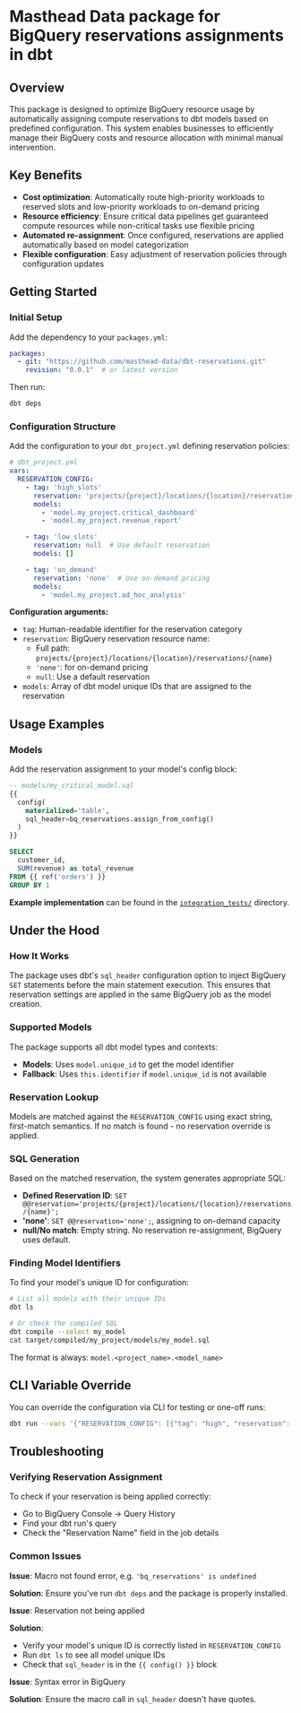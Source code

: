 
# Masthead Data package for BigQuery reservations assignments in dbt

## Overview

This package is designed to optimize BigQuery resource usage by automatically assigning compute reservations to dbt models based on predefined configuration. This system enables businesses to efficiently manage their BigQuery costs and resource allocation with minimal manual intervention.

## Key Benefits

- **Cost optimization**: Automatically route high-priority workloads to reserved slots and low-priority workloads to on-demand pricing
- **Resource efficiency**: Ensure critical data pipelines get guaranteed compute resources while non-critical tasks use flexible pricing
- **Automated re-assignment**: Once configured, reservations are applied automatically based on model categorization
- **Flexible configuration**: Easy adjustment of reservation policies through configuration updates

## Getting Started

### Initial Setup

Add the dependency to your `packages.yml`:

```yaml
packages:
  - git: "https://github.com/masthead-data/dbt-reservations.git"
    revision: "0.0.1"  # or latest version
```

Then run:

```bash
dbt deps
```

### Configuration Structure

Add the configuration to your `dbt_project.yml` defining reservation policies:

```yaml
# dbt_project.yml
vars:
  RESERVATION_CONFIG:
    - tag: 'high_slots'
      reservation: 'projects/{project}/locations/{location}/reservations/{name}'
      models:
        - 'model.my_project.critical_dashboard'
        - 'model.my_project.revenue_report'

    - tag: 'low_slots'
      reservation: null  # Use default reservation
      models: []

    - tag: 'on_demand'
      reservation: 'none'  # Use on-demand pricing
      models:
        - 'model.my_project.ad_hoc_analysis'
```

**Configuration arguments:**

- `tag`: Human-readable identifier for the reservation category
- `reservation`: BigQuery reservation resource name:
  - Full path: `projects/{project}/locations/{location}/reservations/{name}`
  - `'none'`: for on-demand pricing
  - `null`: Use a default reservation
- `models`: Array of dbt model unique IDs that are assigned to the reservation

## Usage Examples

### Models

Add the reservation assignment to your model's config block:

```sql
-- models/my_critical_model.sql
{{
  config(
    materialized='table',
    sql_header=bq_reservations.assign_from_config()
  )
}}

SELECT
  customer_id,
  SUM(revenue) as total_revenue
FROM {{ ref('orders') }}
GROUP BY 1
```

**Example implementation** can be found in the [`integration_tests/`](./integration_tests) directory.

## Under the Hood

### How It Works

The package uses dbt's `sql_header` configuration option to inject BigQuery `SET` statements before the main statement execution. This ensures that reservation settings are applied in the same BigQuery job as the model creation.

### Supported Models

The package supports all dbt model types and contexts:

- **Models**: Uses `model.unique_id` to get the model identifier
- **Fallback**: Uses `this.identifier` if `model.unique_id` is not available

### Reservation Lookup

Models are matched against the `RESERVATION_CONFIG` using exact string, first-match semantics. If no match is found - no reservation override is applied.

### SQL Generation

Based on the matched reservation, the system generates appropriate SQL:

- **Defined Reservation ID**: `SET @@reservation='projects/{project}/locations/{location}/reservations/{name}';`
- **'none'**: `SET @@reservation='none';`, assigning to on-demand capacity
- **null/No match**: Empty string. No reservation re-assignment, BigQuery uses default.

### Finding Model Identifiers

To find your model's unique ID for configuration:

```bash
# List all models with their unique IDs
dbt ls

# Or check the compiled SQL
dbt compile --select my_model
cat target/compiled/my_project/models/my_model.sql
```

The format is always: `model.<project_name>.<model_name>`

## CLI Variable Override

You can override the configuration via CLI for testing or one-off runs:

```bash
dbt run --vars '{"RESERVATION_CONFIG": [{"tag": "high", "reservation": "projects/my-proj/locations/us/reservations/high", "models": ["model.my_project.my_model"]}]}'
```

## Troubleshooting

### Verifying Reservation Assignment

To check if your reservation is being applied correctly:

- Go to BigQuery Console → Query History
- Find your dbt run's query
- Check the "Reservation Name" field in the job details

### Common Issues

**Issue**: Macro not found error, e.g. `'bq_reservations' is undefined`

**Solution**: Ensure you've run `dbt deps` and the package is properly installed.

**Issue**: Reservation not being applied

**Solution**:

- Verify your model's unique ID is correctly listed in `RESERVATION_CONFIG`
- Run `dbt ls` to see all model unique IDs
- Check that `sql_header` is in the `{{ config() }}` block

**Issue**: Syntax error in BigQuery

**Solution**: Ensure the macro call in `sql_header` doesn't have quotes.
